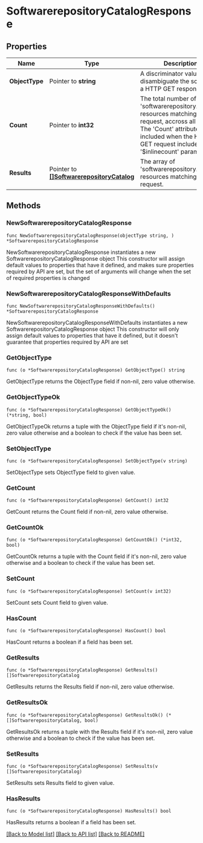 # SoftwarerepositoryCatalogResponse

## Properties

Name | Type | Description | Notes
------------ | ------------- | ------------- | -------------
**ObjectType** | Pointer to **string** | A discriminator value to disambiguate the schema of a HTTP GET response body. | 
**Count** | Pointer to **int32** | The total number of &#39;softwarerepository.Catalog&#39; resources matching the request, accross all pages. The &#39;Count&#39; attribute is included when the HTTP GET request includes the &#39;$inlinecount&#39; parameter. | [optional] 
**Results** | Pointer to [**[]SoftwarerepositoryCatalog**](softwarerepository.Catalog.md) | The array of &#39;softwarerepository.Catalog&#39; resources matching the request. | [optional] 

## Methods

### NewSoftwarerepositoryCatalogResponse

`func NewSoftwarerepositoryCatalogResponse(objectType string, ) *SoftwarerepositoryCatalogResponse`

NewSoftwarerepositoryCatalogResponse instantiates a new SoftwarerepositoryCatalogResponse object
This constructor will assign default values to properties that have it defined,
and makes sure properties required by API are set, but the set of arguments
will change when the set of required properties is changed

### NewSoftwarerepositoryCatalogResponseWithDefaults

`func NewSoftwarerepositoryCatalogResponseWithDefaults() *SoftwarerepositoryCatalogResponse`

NewSoftwarerepositoryCatalogResponseWithDefaults instantiates a new SoftwarerepositoryCatalogResponse object
This constructor will only assign default values to properties that have it defined,
but it doesn't guarantee that properties required by API are set

### GetObjectType

`func (o *SoftwarerepositoryCatalogResponse) GetObjectType() string`

GetObjectType returns the ObjectType field if non-nil, zero value otherwise.

### GetObjectTypeOk

`func (o *SoftwarerepositoryCatalogResponse) GetObjectTypeOk() (*string, bool)`

GetObjectTypeOk returns a tuple with the ObjectType field if it's non-nil, zero value otherwise
and a boolean to check if the value has been set.

### SetObjectType

`func (o *SoftwarerepositoryCatalogResponse) SetObjectType(v string)`

SetObjectType sets ObjectType field to given value.


### GetCount

`func (o *SoftwarerepositoryCatalogResponse) GetCount() int32`

GetCount returns the Count field if non-nil, zero value otherwise.

### GetCountOk

`func (o *SoftwarerepositoryCatalogResponse) GetCountOk() (*int32, bool)`

GetCountOk returns a tuple with the Count field if it's non-nil, zero value otherwise
and a boolean to check if the value has been set.

### SetCount

`func (o *SoftwarerepositoryCatalogResponse) SetCount(v int32)`

SetCount sets Count field to given value.

### HasCount

`func (o *SoftwarerepositoryCatalogResponse) HasCount() bool`

HasCount returns a boolean if a field has been set.

### GetResults

`func (o *SoftwarerepositoryCatalogResponse) GetResults() []SoftwarerepositoryCatalog`

GetResults returns the Results field if non-nil, zero value otherwise.

### GetResultsOk

`func (o *SoftwarerepositoryCatalogResponse) GetResultsOk() (*[]SoftwarerepositoryCatalog, bool)`

GetResultsOk returns a tuple with the Results field if it's non-nil, zero value otherwise
and a boolean to check if the value has been set.

### SetResults

`func (o *SoftwarerepositoryCatalogResponse) SetResults(v []SoftwarerepositoryCatalog)`

SetResults sets Results field to given value.

### HasResults

`func (o *SoftwarerepositoryCatalogResponse) HasResults() bool`

HasResults returns a boolean if a field has been set.


[[Back to Model list]](../README.md#documentation-for-models) [[Back to API list]](../README.md#documentation-for-api-endpoints) [[Back to README]](../README.md)


